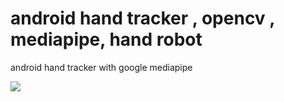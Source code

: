 # android hand tracker , opencv , mediapipe, hand robot
android hand tracker with google mediapipe 


![](android_hand_track.gif)
